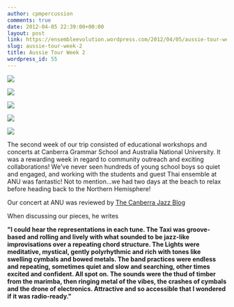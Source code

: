 ```yaml
---
author: cpmpercussion
comments: true
date: 2012-04-05 22:39:00+00:00
layout: post
link: https://ensembleevolution.wordpress.com/2012/04/05/aussie-tour-week-2/
slug: aussie-tour-week-2
title: Aussie Tour Week 2
wordpress_id: 55
---
```




  
   ![](https://ensembleevolution.files.wordpress.com/2012/04/c4688-img.jpg)
  

  
   ![](https://ensembleevolution.files.wordpress.com/2012/04/bbebc-img.jpg)
  

  
   ![](https://ensembleevolution.files.wordpress.com/2012/04/1bc94-img.jpg)
  

  
   ![](https://ensembleevolution.files.wordpress.com/2012/04/d29a4-img.jpg)
  

  
   ![](https://ensembleevolution.files.wordpress.com/2012/04/a753a-img.jpg)
  



The second week of our trip consisted of educational workshops and concerts at Canberra Grammar School and Australia National University. It was a rewarding week in regard to community outreach and exciting collaborations! We've never seen hundreds of young school boys so quiet and engaged, and working with the students and guest Thai ensemble at ANU was fantastic! Not to mention...we had two days at the beach to relax before heading back to the Northern Hemisphere!

Our concert at ANU was reviewed by [The Canberra Jazz Blog](http://canberrajazz.blogspot.se/2012/03/joy-of-buses.html)

When discussing our pieces, he writes

**"I could hear the representations in each tune. The Taxi was groove-based and rolling and lively with what sounded to be jazz-like improvisations over a repeating chord structure. The Lights were meditative, mystical, gently polyrhythmic and rich with tones like swelling cymbals and bowed metals. The band practices were endless and repeating, sometimes quiet and slow and searching, other times excited and confident. All spot on. The sounds were the thud of timber from the marimba, then ringing metal of the vibes, the crashes of cymbals and the drone of electronics. Attractive and so accessible that I wondered if it was radio-ready."**
